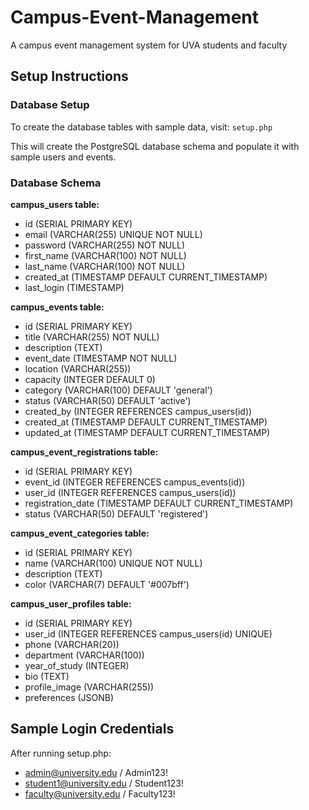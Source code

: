# Campus-Event-Management
A campus event management system for UVA students and faculty

## Setup Instructions

### Database Setup
To create the database tables with sample data, visit: `setup.php`

This will create the PostgreSQL database schema and populate it with sample users and events.

### Database Schema

**campus_users table:**
- id (SERIAL PRIMARY KEY)
- email (VARCHAR(255) UNIQUE NOT NULL)
- password (VARCHAR(255) NOT NULL)
- first_name (VARCHAR(100) NOT NULL)
- last_name (VARCHAR(100) NOT NULL)
- created_at (TIMESTAMP DEFAULT CURRENT_TIMESTAMP)
- last_login (TIMESTAMP)

**campus_events table:**
- id (SERIAL PRIMARY KEY)
- title (VARCHAR(255) NOT NULL)
- description (TEXT)
- event_date (TIMESTAMP NOT NULL)
- location (VARCHAR(255))
- capacity (INTEGER DEFAULT 0)
- category (VARCHAR(100) DEFAULT 'general')
- status (VARCHAR(50) DEFAULT 'active')
- created_by (INTEGER REFERENCES campus_users(id))
- created_at (TIMESTAMP DEFAULT CURRENT_TIMESTAMP)
- updated_at (TIMESTAMP DEFAULT CURRENT_TIMESTAMP)

**campus_event_registrations table:**
- id (SERIAL PRIMARY KEY)
- event_id (INTEGER REFERENCES campus_events(id))
- user_id (INTEGER REFERENCES campus_users(id))
- registration_date (TIMESTAMP DEFAULT CURRENT_TIMESTAMP)
- status (VARCHAR(50) DEFAULT 'registered')

**campus_event_categories table:**
- id (SERIAL PRIMARY KEY)
- name (VARCHAR(100) UNIQUE NOT NULL)
- description (TEXT)
- color (VARCHAR(7) DEFAULT '#007bff')

**campus_user_profiles table:**
- id (SERIAL PRIMARY KEY)
- user_id (INTEGER REFERENCES campus_users(id) UNIQUE)
- phone (VARCHAR(20))
- department (VARCHAR(100))
- year_of_study (INTEGER)
- bio (TEXT)
- profile_image (VARCHAR(255))
- preferences (JSONB)

## Sample Login Credentials
After running setup.php:
- admin@university.edu / Admin123!
- student1@university.edu / Student123!
- faculty@university.edu / Faculty123!
